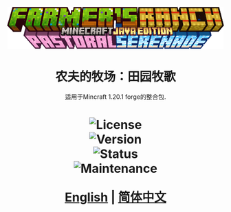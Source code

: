 <p align="center"><img src="https://github.com/y271727uy/farmers-ranch-modpack/blob/main/logo/logo_three.png" alt="Logo"></p>
<h1 align="center">农夫的牧场：田园牧歌</h1>
<p align="center">适用于Mincraft 1.20.1 forge的整合包.</p>
<h1 align="center">

![License](https://img.shields.io/badge/license-LGPL--3.0(Partial)-blue.svg)  
![Version](https://img.shields.io/badge/version-6.5.1-green.svg)    
![Status](https://img.shields.io/badge/status-active-brightgreen.svg)  
![Maintenance](https://img.shields.io/badge/maintained-yes-green.svg)    
 
[English](https://github.com/y271727uy/farmers-ranch-modpack/blob/main/README.md) | [简体中文](https://github.com/y271727uy/farmers-ranch-modpack/blob/main/README-CN.md)

</h1>

